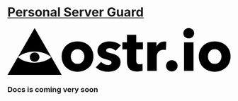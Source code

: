 # [Personal Server Guard](https://ostr.io)
<svg xmlns="http://www.w3.org/2000/svg" version="1.1" x="0" y="0" viewBox="0 0 2525.4 533.9" enable-background="new 0 0 2525.386 533.911" xml:space="preserve"><path fill="#000000" d="M919.8 196.9c-16.5-14.7-35.5-26-57.2-33.8 -21.7-7.8-44.8-11.7-69.5-11.7 -24.3 0-47.3 3.9-69.2 11.7 -21.9 7.8-41 19.1-57.2 33.8s-29.1 32.7-38.7 53.9c-9.5 21.2-14.3 45.1-14.3 71.5 0 26.4 4.8 50.4 14.3 71.8 9.5 21.5 22.4 39.7 38.7 54.6 16.2 14.9 35.3 26.5 57.2 34.8 21.9 8.2 44.9 12.3 69.2 12.3 24.7 0 47.9-4.1 69.5-12.3 21.7-8.2 40.7-19.8 57.2-34.8 16.5-14.9 29.5-33.1 39-54.6 9.5-21.5 14.3-45.4 14.3-71.8 0-26.4-4.8-50.2-14.3-71.5C949.3 229.6 936.3 211.6 919.8 196.9zM865.5 352.9c-3.3 10-8.1 19-14.6 27 -6.5 8-14.5 14.4-24.1 19.2 -9.5 4.8-20.6 7.2-33.1 7.2 -12.6 0-23.6-2.4-33.1-7.2 -9.5-4.8-17.5-11.1-24-19.2 -6.5-8-11.4-17-14.6-27 -3.3-10-4.9-20.1-4.9-30.5 0-10.4 1.6-20.6 4.9-30.5s8-18.7 14.3-26.3c6.3-7.6 14.2-13.8 23.7-18.5 9.5-4.8 20.6-7.2 33.1-7.2 12.6 0 23.6 2.4 33.1 7.2 9.5 4.8 17.5 10.9 24.1 18.5 6.5 7.6 11.5 16.4 14.9 26.3 3.5 10 5.2 20.2 5.2 30.5C870.4 332.7 868.8 342.9 865.5 352.9zM1130.1 233.9c8.4-3.9 17.6-5.8 27.6-5.8 13 0 25.3 2.8 37 8.4 11.7 5.6 21.9 12.6 30.5 20.8l58.5-60.4c-16-15.2-35.7-26.5-58.8-34.1 -23.2-7.6-46.9-11.4-71.2-11.4 -15.6 0-31.3 2-47.1 6.2 -15.8 4.1-30.2 10.5-43.2 19.2 -13 8.7-23.6 19.8-31.8 33.5 -8.2 13.7-12.3 30.2-12.3 49.7 0 15.2 2.8 28.2 8.5 39 5.6 10.8 12.9 19.9 21.8 27.3 8.9 7.4 18.9 13.2 30.2 17.5s22.5 7.8 33.8 10.4c22.1 5.2 38.3 10.2 48.7 14.9 10.4 4.8 15.6 12.1 15.6 22.1 0 10.4-4.2 17.7-12.7 21.8 -8.5 4.1-17 6.2-25.7 6.2 -15.6 0-30.3-3.5-44.2-10.4 -13.9-6.9-25.6-15.6-35.1-26l-59.8 63c16.9 16.5 38 28.9 63.4 37.4 25.3 8.4 51.2 12.7 77.7 12.7 16.5 0 32.9-2 49.4-5.8 16.5-3.9 31.3-10.2 44.5-18.8s23.9-20 32.2-34.1c8.2-14.1 12.3-31.3 12.3-51.7 0-15.6-3-29-9.1-40.3 -6.1-11.3-14.1-20.8-24.1-28.6 -10-7.8-21.1-14.1-33.5-18.8 -12.4-4.8-24.6-8.5-36.7-11.1 -20.8-4.8-35.8-9.1-45.2-13 -9.3-3.9-14-10.4-14-19.5C1117.5 244.6 1121.7 237.9 1130.1 233.9zM1457.9 76.9h-105v85h-52v80h52v136c0 17.4 2.2 33.1 6.1 47.2 3.9 14.1 10.4 26.3 19.3 36.5 8.9 10.2 20.7 18 35.5 23.5 14.7 5.4 32.9 8.2 54.6 8.2 11.3 0 22.5-1 33.8-2.9 11.3-2 20.6-4.2 28-6.8l-1.3-78c-3.9 1.7-8.8 3-14.6 3.9 -5.9 0.9-11.4 1.3-16.6 1.3 -15.2 0-25.4-3.8-31.2-11.4 -5.9-7.6-8.5-19-8.5-34.2V241.9h76v-80h-76V76.9zM1787.8 153.4c-4.1-0.4-8.3-0.7-12.7-0.7 -19.9 0-37.5 5.2-52.6 15.7 -15.2 10.5-26.6 24.5-34.9 40.5h-0.7v-47h-104v324h107V319.5c0-6.5 1.3-14 3.9-22.7 2.6-8.6 6.8-16.6 12.7-24 5.8-7.3 13.7-13.6 23.4-18.8 9.8-5.2 21.8-7.8 36.1-7.8 4.3 0 8.8 0.2 13.3 0.7s9.2 1.3 14 2.6l4.5-94.2C1795.3 154.5 1791.9 153.8 1787.8 153.4zM1906.8 382.8c-12.8-12.1-28.1-18.2-45.8-18.2 -9.1 0-17.7 1.7-25.7 5.2 -8 3.5-15.1 8.1-21.1 14 -6.1 5.8-10.8 12.7-14.3 20.5 -3.5 7.8-5.2 16-5.2 24.7 0 9.1 1.7 17.5 5.2 25 3.5 7.6 8.2 14.2 14.3 19.8 6.1 5.6 13.1 10.1 21.1 13.3 8 3.3 16.6 4.9 25.7 4.9 17.8 0 33-6.1 45.8-18.2 12.8-12.1 19.2-27.3 19.2-45.5C1926 410.1 1919.6 394.9 1906.8 382.8z"/><rect x="1998.9" y="161.9" fill="#000000" width="107" height="324"/><path fill="#000000" d="M2095.3 16.9c-5.4-5.2-11.9-9.3-19.5-12.3 -7.6-3-15.5-4.6-23.7-4.6 -8.7 0-16.7 1.6-24.1 4.9s-13.9 7.5-19.5 12.7c-5.6 5.2-10 11.4-13 18.5 -3 7.2-4.5 14.6-4.5 22.4 0 16 5.8 29.8 17.5 41.3 11.7 11.5 26.2 17.2 43.5 17.2 8.2 0 16.1-1.5 23.7-4.6 7.6-3 14.1-7.2 19.5-12.3 5.4-5.2 9.7-11.4 13-18.5 3.3-7.1 4.9-14.8 4.9-23.1 0-8.2-1.6-15.9-4.9-23.1C2105.1 28.3 2100.8 22.1 2095.3 16.9zM2511.1 250.8c-9.5-21.2-22.5-39.2-39-53.9 -16.5-14.7-35.5-26-57.2-33.8 -21.7-7.8-44.8-11.7-69.5-11.7 -24.3 0-47.3 3.9-69.2 11.7 -21.9 7.8-41 19.1-57.2 33.8 -16.2 14.7-29.1 32.7-38.7 53.9C2170.8 272.1 2166 295.9 2166 322.3c0 26.4 4.8 50.4 14.3 71.8 9.5 21.5 22.4 39.7 38.7 54.6 16.2 14.9 35.3 26.5 57.2 34.8 21.9 8.2 44.9 12.3 69.2 12.3 24.7 0 47.9-4.1 69.5-12.3 21.7-8.2 40.7-19.8 57.2-34.8 16.5-14.9 29.5-33.1 39-54.6 9.5-21.5 14.3-45.4 14.3-71.8C2525.4 295.9 2520.6 272.1 2511.1 250.8zM2417.8 352.9c-3.3 10-8.1 19-14.6 27 -6.5 8-14.5 14.4-24.1 19.2 -9.5 4.8-20.6 7.2-33.1 7.2 -12.6 0-23.6-2.4-33.1-7.2 -9.5-4.8-17.5-11.1-24-19.2 -6.5-8-11.4-17-14.6-27 -3.3-10-4.9-20.1-4.9-30.5 0-10.4 1.6-20.6 4.9-30.5s8-18.7 14.3-26.3c6.3-7.6 14.2-13.8 23.7-18.5 9.5-4.8 20.6-7.2 33.1-7.2 12.6 0 23.6 2.4 33.1 7.2 9.5 4.8 17.5 10.9 24.1 18.5 6.5 7.6 11.5 16.4 14.9 26.3 3.5 10 5.2 20.2 5.2 30.5C2422.7 332.7 2421.1 342.9 2417.8 352.9z"/><path fill-rule="evenodd" clip-rule="evenodd" fill="#000000" d="M307.7 383.2c-30.1 0-54.5-23.8-54.5-53.3 0-29.4 24.4-53.3 54.5-53.3 30.1 0 54.5 23.8 54.5 53.3C362.2 359.3 337.8 383.2 307.7 383.2M307.7 0.4L0 533.9h615.3L307.7 0.4zM119.2 330c42.7-38.2 111.2-62.9 188.5-62.9 77.2 0 145.7 24.8 188.5 62.9 -42.7 38.2-111.2 62.9-188.5 62.9C230.4 392.9 161.9 368.2 119.2 330z"/></svg>

### Docs is coming very soon